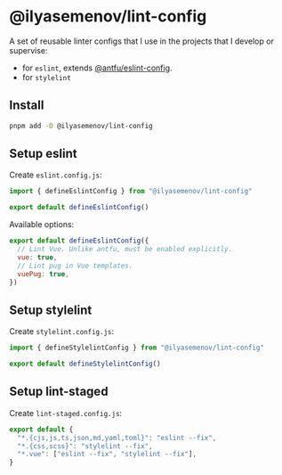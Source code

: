 # @ilyasemenov/lint-config

A set of reusable linter configs that I use in the projects that I develop or supervise:

- for `eslint`, extends [@antfu/eslint-config](https://github.com/antfu/eslint-config).
- for `stylelint`

## Install

```sh
pnpm add -D @ilyasemenov/lint-config
```

## Setup eslint

Create `eslint.config.js`:

```js
import { defineEslintConfig } from "@ilyasemenov/lint-config"

export default defineEslintConfig()
```

Available options:

```js
export default defineEslintConfig({
  // Lint Vue. Unlike antfu, must be enabled explicitly.
  vue: true,
  // Lint pug in Vue templates.
  vuePug: true,
})
```

## Setup stylelint

Create `stylelint.config.js`:

```js
import { defineStylelintConfig } from "@ilyasemenov/lint-config"

export default defineStylelintConfig()
```

## Setup lint-staged

Create `lint-staged.config.js`:

```js
export default {
  "*.{cjs,js,ts,json,md,yaml,toml}": "eslint --fix",
  "*.{css,scss}": "stylelint --fix",
  "*.vue": ["eslint --fix", "stylelint --fix"],
}
```

